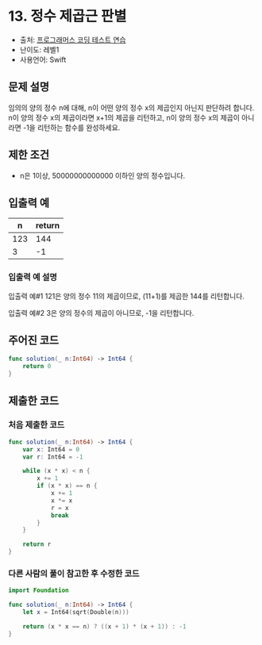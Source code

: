 # 13. 정수 제곱근 판별   

- 출처: [프로그래머스 코딩 테스트 연습](https://programmers.co.kr/learn/challenges)
- 난이도: 레벨1
- 사용언어: Swift



## 문제 설명  

임의의 양의 정수 n에 대해, n이 어떤 양의 정수 x의 제곱인지 아닌지 판단하려 합니다.
n이 양의 정수 x의 제곱이라면 x+1의 제곱을 리턴하고, n이 양의 정수 x의 제곱이 아니라면 -1을 리턴하는 함수를 완성하세요.



## 제한 조건   

- n은 1이상, 50000000000000 이하인 양의 정수입니다.



## 입출력 예  

| n   | return  |
| --- | ------- |
| 123 | 144     |
| 3   | -1      |

### 입출력 예 설명  

입출력 예#1
121은 양의 정수 11의 제곱이므로, (11+1)를 제곱한 144를 리턴합니다.

입출력 예#2
3은 양의 정수의 제곱이 아니므로, -1을 리턴합니다.




## 주어진 코드  

~~~swift
func solution(_ n:Int64) -> Int64 {
    return 0
}
~~~



## 제출한 코드  

### 처음 제출한 코드
~~~swift
func solution(_ n:Int64) -> Int64 {
    var x: Int64 = 0
    var r: Int64 = -1

    while (x * x) < n {
        x += 1
        if (x * x) == n {
            x += 1
            x *= x
            r = x
            break
        }
    }

    return r
}
~~~

### 다른 사람의 풀이 참고한 후 수정한 코드
~~~swift
import Foundation

func solution(_ n:Int64) -> Int64 {
    let x = Int64(sqrt(Double(n)))

    return (x * x == n) ? ((x + 1) * (x + 1)) : -1
}
~~~
